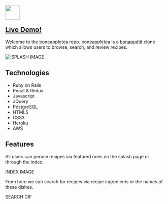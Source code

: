 # [<img src="https://github.com/airusk/boneappletea/blob/master/app/assets/images/src/logo2.png" align ="left" height="45">](http://boneappletea.herokuapp.com/#/)<br>
## [Live Demo!](http://boneappletea.herokuapp.com/#/)

Welcome to the boneappletea repo. boneappletea is a [bonappétit](https://www.bonappetit.com/) clone which allows users to browse, search, and review recipes.<br>

SPLASH IMAGE
<img src="https://github.com/airusk/boneappletea/blob/master/readme_src/splash_page.png" align ="left">

## Technologies

* Ruby on Rails
* React & Redux
* Javascript
* JQuery
* PostgreSQL
* HTML5
* CSS3
* Heroku
* AWS

## Features

All users can peruse recipes via featured ones on the splash page or through the index.

INDEX IMAGE

From here we can search for recipes via recipe ingredients or the names of these dishes.

SEARCH GIF



